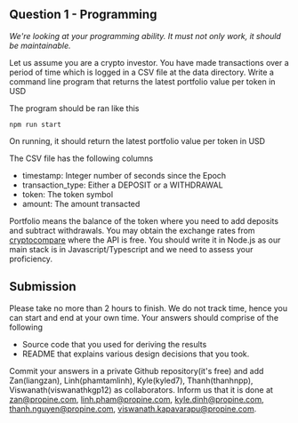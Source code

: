 ## Question 1 - Programming
_We're looking at your programming ability. It must not only work, it should be maintainable._

Let us assume you are a crypto investor. You have made transactions over a period of time which is logged in a CSV file at the data directory. Write a command line program that returns the latest portfolio value per token in USD

The program should be ran like this

```
npm run start
```

On running, it should return the latest portfolio value per token in USD

The CSV file has the following columns
 - timestamp: Integer number of seconds since the Epoch
 - transaction_type: Either a DEPOSIT or a WITHDRAWAL
 - token: The token symbol
 - amount: The amount transacted

Portfolio means the balance of the token where you need to add deposits and subtract withdrawals. You may obtain the exchange rates from [cryptocompare](https://min-api.cryptocompare.com/documentation) where the API is free. You should write it in Node.js as our main stack is in Javascript/Typescript and we need to assess your proficiency.


## Submission

Please take no more than 2 hours to finish. We do not track time, hence you can start and end at your own time. Your answers should comprise of the following

  - Source code that you used for deriving the results
  - README that explains various design decisions that you took.

Commit your answers in a private Github repository(it's free) and add Zan(liangzan), Linh(phamtamlinh), Kyle(kyled7), Thanh(thanhnpp), Viswanath(viswanathkgp12) as collaborators. Inform us that it is done at zan@propine.com, linh.pham@propine.com, kyle.dinh@propine.com, thanh.nguyen@propine.com, viswanath.kapavarapu@propine.com.
